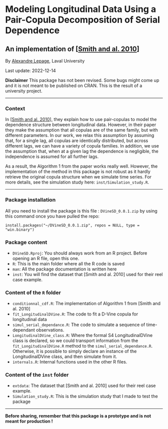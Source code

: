 # Modeling Longitudinal Data Using a Pair-Copula Decomposition of Serial Dependence

## An implementation of [[Smith and al. 2010](https://doi.org/10.1198/jasa.2010.tm09572)]

By [Alexandre Lepage](alexlepage07@hotmail.com), Laval University

Last update: 2022-12-14


**Disclaimer** This package has not been revised. Some bugs might come up and
it is not meant to be published on CRAN. This is the result of a university 
project.

----

### Context

In [[Smith and al. 2010](https://doi.org/10.1198/jasa.2010.tm09572)],
they explain how to use pair-copulas to model the dependence structure between
longitudinal data. However, in their paper they make the assumption that all
copulas are of the same family, but with different parameters. In our work, we
relax this assumption by assuming that, for a single lag, all copulas are
identically distributed, but across different lags, we can have a variety of
copula families. In addition, we use the assumption that, when at a given lag
the dependence is negligible, the independence is assumed for all further lags.

As a result, the Algorithm 1 from the paper works really well. However, the
implementation of the method in this package is not robust as it hardly retrieve
the original copula structure when we simulate time series. For more details, see
the simulation study here: `inst/Simulation_study.R`.

--- 

### Package installation

All you need to install the package is this file : `DVineSD_0.0.1.zip`
by using this command once you have pulled the repo:
 
```
install.packages("~/DVineSD_0.0.1.zip", repos = NULL, type = "win.binary")
```

### Package content

- `DVineSD.Rproj`: You should always work from an R project. Before opening an R file, open this one.
- `R`: This is the main folder where all the R code is saved
- `man`: All the package documentation is written here
- `inst`: You will find the dataset that [Smith and al. 2010] used for their reel case example.


### Content of the `R` folder

- `conditionnal_cdf.R`: The implementation of Algorithm 1 from [Smith and al. 2010]
- `fit_LongitudinalDVine.R`: The code to fit a D-Vine copula for longitudinal data
- `simul_serial_dependance.R`: The code to simulate a sequence of time-dependant observations.
- `LongitudinalDVine_class.R`: Where the formal S4 LongitudinalDVine class is declared, so we could transport information from the `fit_LongitudinalDVine.R` method to the `simul_serial_dependance.R`. Otherwise, it is possible to simply declare an 
instance of the LongitudinalDVine class, and then simulate from it.
- `internals.R`: Internal functions used in the other R files.

### Content of the `inst` folder

- `extdata`: The dataset that [Smith and al. 2010] used for their reel case example.
- `Simulation_study.R`: This is the simulation study that I made to test the package


---

**Before sharing, remember that this package is a prototype and is not meant for production !**
